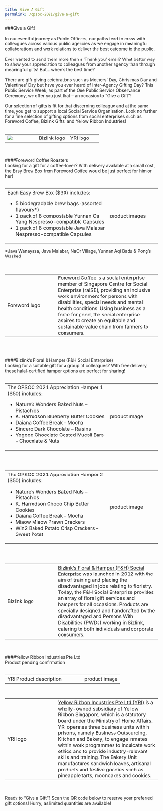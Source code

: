 ```yaml
---
title: Give A Gift
permalink: /opsoc-2021/give-a-gift
---
```

###Give a Gift!<br>
<br>
In our eventful journey as Public Officers, our paths tend to cross with colleagues across various public agencies as we engage in meaningful collaborations and work relations to deliver the best outcome to the public.<br>
<br>
Ever wanted to send them more than a ‘Thank you’ email? What better way to show your appreciation to colleagues from another agency than through meaningful gifts! But… when’s the best time?<br>
<br>
There are gift-giving celebrations such as Mothers’ Day, Christmas Day and Valentines’ Day but have you ever heard of Inter-Agency Gifting Day? This Public Service Week, as part of the One Public Service Observance Ceremony, we offer you just that – an occasion to “Give a Gift”!<br>
<br>
Our selection of gifts is fit for that discerning colleague and at the same time, you get to support a local Social Service Organisation. Look no further for a fine selection of gifting options from social enterprises such as Foreword Coffee, Bizlink Gifts, and Yellow Ribbon Industries!<br>
<br>
<table>
  <tr>
    <td width="33%"><img src="/images/OPSOC_Logo-Foreword.png"></td>
    <td width="33%">Bizlink logo</td>
    <td width="33%">YRI logo</td>
  </tr> 
</table>
<br>
<br>
####Foreword Coffee Roasters<br>
Looking for a gift for a coffee-lover? With delivery available at a small cost, the Easy Brew Box from Foreword Coffee would be just perfect for him or her!<br>
<br>
<table>
  <tr>
    <td width="67%">
      Each Easy Brew Box ($30) includes:<br>
      <ul>
        <li>5 biodegradable brew bags (assorted flavours*)
        <li>1 pack of 8 compostable Yunnan Ou Yang Nespresso-compatible Capsules
        <li>1 pack of 8 compostable Java Malabar Nespresso-compatible Capsules
      </ul>
    </td>
    <td width="33%">product images
    </td>
  </tr>
 </table>
*Java Wanayasa, Java Malabar, NaOr Village, Yunnan Aqi Badu & Pong’s Washed<br>
<br>
<br>
<table>
  <tr>
    <td width="33%">Foreword logo</td>
    <td width="67%"><a href="https://www.forewordcoffee.com">Foreword Coffee</a> is a social enterprise member of Singapore Centre for Social Enterprise (raiSE), providing an inclusive work environment for persons with disabilities, special needs and mental health conditions. Using business as a force for good, the social enterprise aspires to create an equitable and sustainable value chain from farmers to consumers.
    </td>
  </tr>
 </table>
<br>
<br>
<br>
####Bizlink’s Floral & Hamper (F&H Social Enterprise)<br>
Looking for a suitable gift for a group of colleagues? With free delivery, these halal-certified hamper options are perfect for sharing!<br>
<br>
<table>
  <tr>
    <td width="67%">
      The OPSOC 2021 Appreciation Hamper 1 ($50) includes:<br>
      <ul>
        <li>Nature’s Wonders Baked Nuts – Pistachios
        <li>K. Harrodson Blueberry Butter Cookies
        <li>Daiana Coffee Break – Mocha
        <li>Sincero Dark Chocolate – Raisins
        <li>Yogood Chocolate Coated Muesli Bars – Chocolate & Nuts
      </ul>
    </td>
    <td width="33%">
        product image
    </td>
  </tr>
 </table>
<br>
<br>
<table>
  <tr>
    <td width="67%">
      The OPSOC 2021 Appreciation Hamper 2 ($50) includes:<br>
      <ul>
        <li>Nature’s Wonders Baked Nuts – Pistachios
        <li>K. Harrodson Choco Chip Butter Cookies
        <li>Daiana Coffee Break – Mocha
        <li>Miaow Miaow Prawn Crackers
        <li>Win2 Baked Potato Crisp Crackers – Sweet Potat
      </ul>
    </td>
    <td width="33%">
        product image
    </td>
  </tr>
 </table>
<br>
<br>
<table>
  <tr>
    <td width="33%">Bizlink logo</td>
    <td width="67%"><a href="https://www.gift.org.sg">Bizlink’s Floral & Hamper (F&H) Social Enterprise</a> was launched in 2012 with     the aim of training and placing the disadvantaged in jobs relating to floristry. Today, the F&H Social Enterprise provides an         array of floral gift services and hampers for all occasions. Products are specially designed and handcrafted by the disadvantaged     and Persons With Disabilities (PWDs) working in Bizlink, catering to both individuals and corporate consumers.
    </td>
  </tr>
 </table>
<br>
<br>
####Yellow Ribbon Industries Pte Ltd<br>
Product pending confirmation<br>
<br>
<table>
  <tr>
    <td width="67%">
      YRI Product description<br>
    </td>
    <td width="33%">product image
    </td>
  </tr>
 </table>
<br>
<table>
  <tr>
    <td width="33%">YRI logo</td>
    <td width="67%"><a href="https://www.yri.com.sg">Yellow Ribbon Industries Pte Ltd (YRI)</a> is a wholly-owned subsidiary of Yellow Ribbon Singapore, which is a statutory board under the Ministry of Home Affairs. YRI operates three business units within prisons, namely Business Outsourcing, Kitchen and Bakery, to engage inmates within work programmes to inculcate work ethics and to provide industry-relevant skills and training. The Bakery Unit manufactures sandwich loaves, artisanal products and festive goodies such as pineapple tarts, mooncakes and cookies.
    </td>
  </tr>
 </table>  
<br>
<br>
Ready to “Give a Gift”? Scan the QR code below to reserve your preferred gift options! Hurry, as limited quantities are available!<br>


